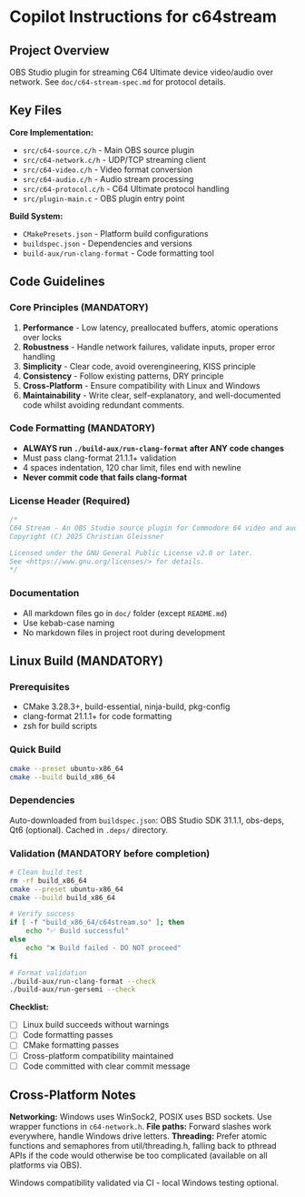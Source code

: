 # Copilot Instructions for c64stream

## Project Overview
OBS Studio plugin for streaming C64 Ultimate device video/audio over network. See `doc/c64-stream-spec.md` for protocol details.

## Key Files
**Core Implementation:**
- `src/c64-source.c/h` - Main OBS source plugin
- `src/c64-network.c/h` - UDP/TCP streaming client
- `src/c64-video.c/h` - Video format conversion
- `src/c64-audio.c/h` - Audio stream processing
- `src/c64-protocol.c/h` - C64 Ultimate protocol handling
- `src/plugin-main.c` - OBS plugin entry point

**Build System:**
- `CMakePresets.json` - Platform build configurations
- `buildspec.json` - Dependencies and versions
- `build-aux/run-clang-format` - Code formatting tool

## Code Guidelines

### Core Principles (MANDATORY)
1. **Performance** - Low latency, preallocated buffers, atomic operations over locks
2. **Robustness** - Handle network failures, validate inputs, proper error handling
3. **Simplicity** - Clear code, avoid overengineering, KISS principle
4. **Consistency** - Follow existing patterns, DRY principle
5. **Cross-Platform** - Ensure compatibility with Linux and Windows
6. **Maintainability** - Write clear, self-explanatory, and well-documented code whilst avoiding redundant comments.

### Code Formatting (MANDATORY)
- **ALWAYS run `./build-aux/run-clang-format` after ANY code changes**
- Must pass clang-format 21.1.1+ validation
- 4 spaces indentation, 120 char limit, files end with newline
- **Never commit code that fails clang-format**

### License Header (Required)
```c
/*
C64 Stream - An OBS Studio source plugin for Commodore 64 video and audio streaming
Copyright (C) 2025 Christian Gleissner

Licensed under the GNU General Public License v2.0 or later.
See <https://www.gnu.org/licenses/> for details.
*/
```

### Documentation
- All markdown files go in `doc/` folder (except `README.md`)
- Use kebab-case naming
- No markdown files in project root during development

## Linux Build (MANDATORY)

### Prerequisites
- CMake 3.28.3+, build-essential, ninja-build, pkg-config
- clang-format 21.1.1+ for code formatting
- zsh for build scripts

### Quick Build
```bash
cmake --preset ubuntu-x86_64
cmake --build build_x86_64
```

### Dependencies
Auto-downloaded from `buildspec.json`: OBS Studio SDK 31.1.1, obs-deps, Qt6 (optional).
Cached in `.deps/` directory.

### Validation (MANDATORY before completion)
```bash
# Clean build test
rm -rf build_x86_64
cmake --preset ubuntu-x86_64
cmake --build build_x86_64

# Verify success
if [ -f "build_x86_64/c64stream.so" ]; then
    echo "✅ Build successful"
else
    echo "❌ Build failed - DO NOT proceed"
fi

# Format validation
./build-aux/run-clang-format --check
./build-aux/run-gersemi --check
```

**Checklist:**
- [ ] Linux build succeeds without warnings
- [ ] Code formatting passes
- [ ] CMake formatting passes
- [ ] Cross-platform compatibility maintained
- [ ] Code committed with clear commit message

## Cross-Platform Notes
**Networking:** Windows uses WinSock2, POSIX uses BSD sockets. Use wrapper functions in `c64-network.h`.
**File paths:** Forward slashes work everywhere, handle Windows drive letters.
**Threading:** Prefer atomic functions and semaphores from util/threading.h, falling back to pthread APIs if the code would otherwise be too complicated (available on all platforms via OBS).

Windows compatibility validated via CI - local Windows testing optional.
